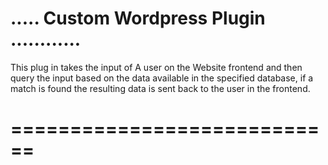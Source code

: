 # ..... Custom Wordpress Plugin ............


This plug in takes the input of A user on the Website frontend and then query the input based on the data available in the specified database, if a match is found the resulting data is sent back to the user in the frontend.


# ============================